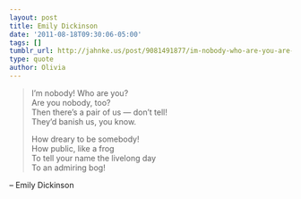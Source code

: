 ```yaml
---
layout: post
title: Emily Dickinson
date: '2011-08-18T09:30:06-05:00'
tags: []
tumblr_url: http://jahnke.us/post/9081491877/im-nobody-who-are-you-are-you-nobody-too
type: quote
author: Olivia
---
```


> I’m nobody! Who are you?<br/>
> Are you nobody, too?<br/>
> Then there’s a pair of us — don’t tell!<br/>
> They’d banish us, you know.
> 
> How dreary to be somebody!<br/>
> How public, like a frog<br/>
> To tell your name the livelong day<br/>
> To an admiring bog!

– Emily Dickinson
